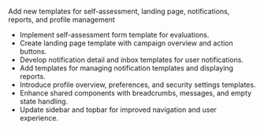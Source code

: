 Add new templates for self-assessment, landing page, notifications, reports, and profile management

- Implement self-assessment form template for evaluations.
- Create landing page template with campaign overview and action buttons.
- Develop notification detail and inbox templates for user notifications.
- Add templates for managing notification templates and displaying reports.
- Introduce profile overview, preferences, and security settings templates.
- Enhance shared components with breadcrumbs, messages, and empty state handling.
- Update sidebar and topbar for improved navigation and user experience.
